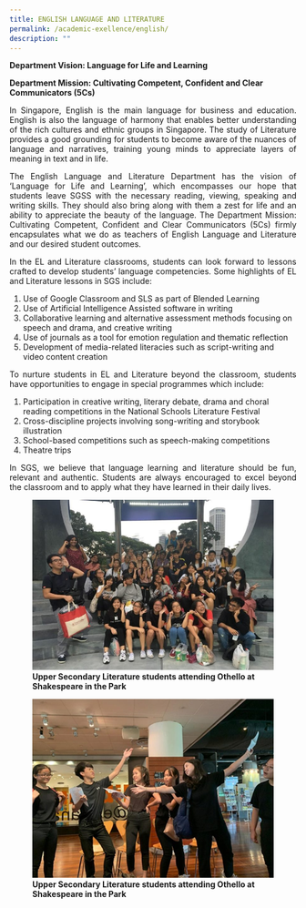 ```yaml
---
title: ENGLISH LANGUAGE AND LITERATURE
permalink: /academic-exellence/english/
description: ""
---
```

**Department Vision: Language for Life and Learning**

**Department Mission: Cultivating Competent, Confident and Clear Communicators (5Cs)**

<p style="text-align: justify;"> In Singapore, English is the main language for business and education. English is also the language of harmony that enables better understanding of the rich cultures and ethnic groups in Singapore. The study of Literature provides a good grounding for students to become aware of the nuances of language and narratives, training young minds to appreciate layers of meaning in text and in life. </p>

<p style="text-align: justify;"> The English Language and Literature Department has the vision of ‘Language for Life and Learning’, which encompasses our hope that students leave SGSS with the necessary reading, viewing, speaking and writing skills. They should also bring along with them a zest for life and an ability to appreciate the beauty of the language. The Department Mission: Cultivating Competent, Confident and Clear Communicators (5Cs) firmly encapsulates what we do as teachers of English Language and Literature and our desired student outcomes.</p>

<p style="text-align: justify;"> In the EL and Literature classrooms, students can look forward to lessons crafted to develop students’ language competencies. Some highlights of EL and Literature lessons in SGS include:</p>

1.  Use of Google Classroom and SLS as part of Blended Learning
2.  Use of Artificial Intelligence Assisted software in writing
3.  Collaborative learning and alternative assessment methods focusing on speech and drama, and creative writing
4.  Use of journals as a tool for emotion regulation and thematic reflection
5.  Development of media-related literacies such as script-writing and video content creation

<p style="text-align: justify;"> To nurture students in EL and Literature beyond the classroom, students have opportunities to engage in special programmes which include:</p>

1.  Participation in creative writing, literary debate, drama and choral reading competitions in the National Schools Literature Festival
2.  Cross-discipline projects involving song-writing and storybook illustration
3.  School-based competitions such as speech-making competitions
4.  Theatre trips

<p style="text-align: justify;"> In SGS, we believe that language learning and literature should be fun, relevant and authentic. Students are always encouraged to excel beyond the classroom and to apply what they have learned in their daily lives.</p>

<figure>
<img src="/images/Slide2-1-768x541.jpg">
<figcaption> <strong> Upper Secondary Literature students attending Othello at Shakespeare in the Park </strong> </figcaption>
</figure>

<figure>
<img src="/images/Slide1-1-768x568.jpg">
<figcaption> <strong> Upper Secondary Literature students attending Othello at Shakespeare in the Park </strong> </figcaption>
</figure>